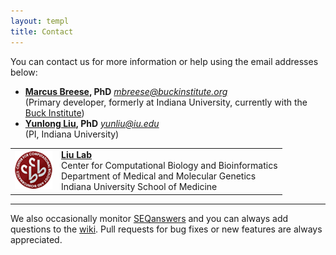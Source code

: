```yaml
---
layout: templ
title: Contact
---
```


You can contact us for more information or help using the email addresses below:

* **[Marcus Breese](https://github.com/mbreese), PhD** *mbreese@buckinstitute.org*<br/>(Primary developer, formerly at Indiana University, currently with the <a href="http://thebuck.org">Buck Institute</a>)
* **[Yunlong Liu](http://compbio.iupui.edu/people/details/10), PhD** *yunliu@iu.edu*<br/>(PI, Indiana University)


<center>
    <table border="0" cellpadding="8" cellspacing="16">
      <tr>
        <td>
          <a href="http://compbio.iupui.edu"><img title="Center for Computational Biology and Bioinformatics" alt="Center for Computational Biology and Bioinformatics" src="/assets/img/logo_CCBB50.png" border="0"></a>
        </td>
        <td>
          <a href="http://compbio.iupui.edu/group/6/pages/about_us"><b>Liu Lab</b></a><br/>
            Center for Computational Biology and Bioinformatics<br/>
            Department of Medical and Molecular Genetics<br/>
            Indiana University School of Medicine<br/>
        </td>
      </tr>
    </table>
</center>

----

We also occasionally monitor [SEQanswers](http://seqanswers.com/) and you can always add questions to the [wiki](http://github.com/ngsutils/ngsutils/wiki).
Pull requests for bug fixes or new features are always appreciated.
